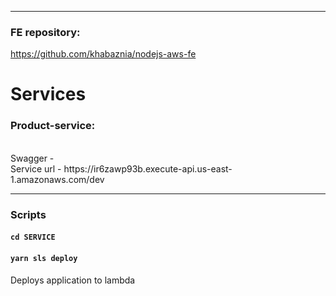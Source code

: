
------------

### FE repository: 
https://github.com/khabaznia/nodejs-aws-fe

# Services
### Product-service:
<br>
Swagger - 
<br>
Service url - https://ir6zawp93b.execute-api.us-east-1.amazonaws.com/dev
<br>

------------

### Scripts

#### `cd SERVICE`
#### `yarn sls deploy`
Deploys application to lambda <br><br>
